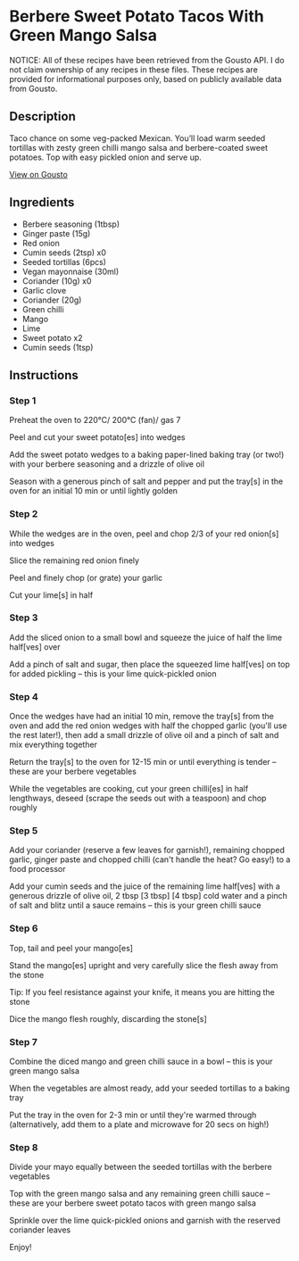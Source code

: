 # Berbere Sweet Potato Tacos With Green Mango Salsa

NOTICE: All of these recipes have been retrieved from the Gousto API. I do not claim ownership of any recipes in these files. These recipes are provided for informational purposes only, based on publicly available data from Gousto.

## Description

Taco chance on some veg-packed Mexican. You’ll load warm seeded tortillas with zesty green chilli mango salsa and berbere-coated sweet potatoes. Top with easy pickled onion and serve up. 

[View on Gousto](https://www.gousto.co.uk/recipes/cookbook/berbere-sweet-potato-tacos-with-green-mango-salsa)

## Ingredients

- Berbere seasoning (1tbsp)
- Ginger paste (15g)
- Red onion
- Cumin seeds (2tsp) x0
- Seeded tortillas (6pcs)
- Vegan mayonnaise (30ml)
- Coriander (10g) x0
- Garlic clove
- Coriander (20g)
- Green chilli
- Mango
- Lime
- Sweet potato x2
- Cumin seeds (1tsp)

## Instructions


### Step 1

Preheat the oven to 220°C/ 200°C (fan)/ gas 7

Peel and cut your sweet potato[es] into wedges

Add the sweet potato wedges to a baking paper-lined baking tray (or two!) with your berbere seasoning and a drizzle of olive oil

Season with a generous pinch of salt and pepper and put the tray[s] in the oven for an initial 10 min or until lightly golden


### Step 2

While the wedges are in the oven, peel and chop 2/3 of your red onion[s]<span class="text-danger"> </span>into wedges

Slice the remaining red onion finely

Peel and finely chop (or grate) your garlic

Cut your lime[s] in half


### Step 3

Add the sliced onion to a small bowl and squeeze the juice of half the<span class="text-danger"> </span>lime half[ves] over

Add a pinch of salt and sugar, then place the squeezed lime half[ves] on top for added pickling – this is your lime quick-pickled onion


### Step 4

Once the wedges have had an initial 10 min, remove the tray[s] from the oven and add the red onion wedges with half the chopped garlic (you'll use the rest later!), then add a small drizzle of olive oil and a pinch of salt and mix everything together

Return the tray[s] to the oven for 12-15 min or until everything is tender – these are your berbere vegetables

While the vegetables are cooking, cut your green chilli[es] in half lengthways, deseed (scrape the seeds out with a teaspoon) and chop roughly


### Step 5

Add your coriander (reserve a few leaves for garnish!), remaining chopped garlic, ginger paste and chopped chilli (can't handle the heat? Go easy!) to a food processor

Add your cumin seeds and the juice of the remaining lime half[ves] with a generous drizzle of olive oil, 2 tbsp <span class="text-purple">[3 tbsp]</span> <span class="text-danger">[4 tbsp] </span>cold water and a pinch of salt and blitz until a sauce remains – this is your green chilli sauce


### Step 6

Top, tail and peel your mango[es]

Stand the mango[es] upright and very carefully slice the flesh away from the stone

Tip: If you feel resistance against your knife, it means you are hitting the stone

Dice the mango flesh roughly, discarding the stone[s]


### Step 7

Combine the diced mango and green chilli sauce in a bowl – this is your green mango salsa

When the vegetables are almost ready, add your seeded tortillas to a baking tray

Put the tray in the oven for 2-3 min or until they're warmed through (alternatively, add them to a plate and microwave for 20 secs on high!)

### Step 8

Divide your mayo equally between the seeded tortillas with the berbere vegetables

Top with the green mango salsa and any remaining green chilli sauce – these are your berbere sweet potato tacos with green mango salsa

Sprinkle over the lime quick-pickled onions and garnish with the reserved coriander leaves

Enjoy!

